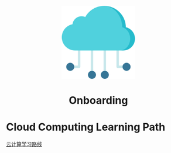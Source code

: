 <p align="center"><img src="./assets/cloud-icon.png" width=200></p>
<h1 align="center">Onboarding</h1>

# Cloud Computing Learning Path

[云计算学习路线](./assets/cloud-computing-learning-path.html)
